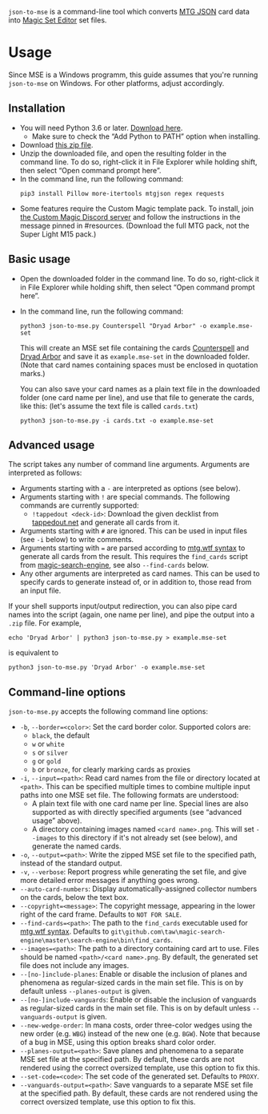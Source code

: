 `json-to-mse` is a command-line tool which converts [MTG JSON](https://mtgjson.com/) card data into [Magic Set Editor](http://magicseteditor.sourceforge.net/) set files.

# Usage

Since MSE is a Windows programm, this guide assumes that you're running `json-to-mse` on Windows. For other platforms, adjust accordingly.

## Installation

* You will need Python 3.6 or later. [Download here](https://www.python.org/downloads/windows/).
    * Make sure to check the “Add Python to PATH” option when installing.
* Download [this zip file](https://github.com/fenhl/json-to-mse/archive/master.zip).
* Unzip the downloaded file, and open the resulting folder in the command line. To do so, right-click it in File Explorer while holding shift, then select “Open command prompt here”.
* In the command line, run the following command:
    ```
    pip3 install Pillow more-itertools mtgjson regex requests
    ```
* Some features require the Custom Magic template pack. To install, join [the Custom Magic Discord server](https://discord.gg/FbMK9UE) and follow the instructions in the message pinned in #resources. (Download the full MTG pack, not the Super Light M15 pack.)

## Basic usage

* Open the downloaded folder in the command line. To do so, right-click it in File Explorer while holding shift, then select “Open command prompt here”.
* In the command line, run the following command:
    ```
    python3 json-to-mse.py Counterspell "Dryad Arbor" -o example.mse-set
    ```

    This will create an MSE set file containing the cards [Counterspell](https://mtg.wtf/card/ema/43) and [Dryad Arbor](https://mtg.wtf/card/v12/5) and save it as `example.mse-set` in the downloaded folder. (Note that card names containing spaces must be enclosed in quotation marks.)

    You can also save your card names as a plain text file in the downloaded folder (one card name per line), and use that file to generate the cards, like this: (let's assume the text file is called `cards.txt`)

    ```
    python3 json-to-mse.py -i cards.txt -o example.mse-set
    ```

## Advanced usage

The script takes any number of command line arguments. Arguments are interpreted as follows:

* Arguments starting with a `-` are interpreted as options (see below).
* Arguments starting with `!` are special commands. The following commands are currently supported:
    * `!tappedout <deck-id>`: Download the given decklist from [tappedout.net](http://tappedout.net/) and generate all cards from it.
* Arguments starting with `#` are ignored. This can be used in input files (see `-i` below) to write comments.
* Arguments starting with `=` are parsed according to [mtg.wtf syntax](https://mtg.wtf/help/syntax) to generate all cards from the result. This requires the `find_cards` script from [magic-search-engine](https://github.com/taw/magic-search-engine), see also `--find-cards` below.
* Any other arguments are interpreted as card names. This can be used to specify cards to generate instead of, or in addition to, those read from an input file.

If your shell supports input/output redirection, you can also pipe card names into the script (again, one name per line), and pipe the output into a `.zip` file. For example,

```
echo 'Dryad Arbor' | python3 json-to-mse.py > example.mse-set
```

is equivalent to

```
python3 json-to-mse.py 'Dryad Arbor' -o example.mse-set
```

## Command-line options

`json-to-mse.py` accepts the following command line options:

* `-b`, `--border=<color>`: Set the card border color. Supported colors are:
    * `black`, the default
    * `w` or `white`
    * `s` or `silver`
    * `g` or `gold`
    * `b` or `bronze`, for clearly marking cards as proxies
* `-i`, `--input=<path>`: Read card names from the file or directory located at `<path>`. This can be specified multiple times to combine multiple input paths into one MSE set file. The following formats are understood:
    * A plain text file with one card name per line. Special lines are also supported as with directly specified arguments (see “advanced usage” above).
    * A directory containing images named `<card name>.png`. This will set `--images` to this directory if it's not already set (see below), and generate the named cards.
* `-o`, `--output=<path>`: Write the zipped MSE set file to the specified path, instead of the standard output.
* `-v`, `--verbose`: Report progress while generating the set file, and give more detailed error messages if anything goes wrong.
* `--auto-card-numbers`: Display automatically-assigned collector numbers on the cards, below the text box.
* `--copyright=<message>`: The copyright message, appearing in the lower right of the card frame. Defaults to `NOT FOR SALE`.
* `--find-cards=<path>`: The path to the `find_cards` executable used for [mtg.wtf syntax](https://mtg.wtf/help/syntax). Defaults to `git\github.com\taw\magic-search-engine\master\search-engine\bin\find_cards`.
* `--images=<path>`: The path to a directory containing card art to use. Files should be named `<path>/<card name>.png`. By default, the generated set file does not include any images.
* `--[no-]include-planes`: Enable or disable the inclusion of planes and phenomena as regular-sized cards in the main set file. This is on by default unless `--planes-output` is given.
* `--[no-]include-vanguards`: Enable or disable the inclusion of vanguards as regular-sized cards in the main set file. This is on by default unless `--vanguards-output` is given.
* `--new-wedge-order`: In mana costs, order three-color wedges using the new order (e.g. `WBG`) instead of the new one (e.g. `BGW`). Note that because of a bug in MSE, using this option breaks shard color order.
* `--planes-output=<path>`: Save planes and phenomena to a separate MSE set file at the specified path. By default, these cards are not rendered using the correct oversized template, use this option to fix this.
* `--set-code=<code>`: The set code of the generated set. Defaults to `PROXY`.
* `--vanguards-output=<path>`: Save vanguards to a separate MSE set file at the specified path. By default, these cards are not rendered using the correct oversized template, use this option to fix this.
